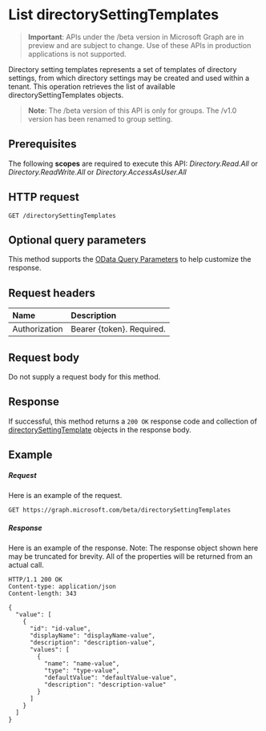 # List directorySettingTemplates

> **Important**: APIs under the /beta version in Microsoft Graph are in preview and are subject to change. Use of these APIs in production applications is not supported.

Directory setting templates represents a set of templates of directory settings, from which directory settings may be created and used within a tenant.  This operation retrieves the list of available directorySettingTemplates objects.

> **Note**: The /beta version of this API is only for groups. The /v1.0 version has been renamed to group setting.

## Prerequisites
The following **scopes** are required to execute this API: *Directory.Read.All* or *Directory.ReadWrite.All* or *Directory.AccessAsUser.All*
## HTTP request
<!-- { "blockType": "ignored" } -->
```http
GET /directorySettingTemplates
```
## Optional query parameters
This method supports the [OData Query Parameters](http://developer.microsoft.com/en-us/graph/docs/overview/query_parameters) to help customize the response.

## Request headers
| Name      |Description|
|:----------|:----------|
| Authorization  | Bearer {token}. Required.|

## Request body
Do not supply a request body for this method.
## Response
If successful, this method returns a `200 OK` response code and collection of [directorySettingTemplate](../resources/directorysettingtemplate.md) objects in the response body.
## Example
##### Request
Here is an example of the request.
<!-- {
  "blockType": "request",
  "name": "get_directorysettingtemplates"
}-->
```http
GET https://graph.microsoft.com/beta/directorySettingTemplates
```
##### Response
Here is an example of the response. Note: The response object shown here may be truncated for brevity. All of the properties will be returned from an actual call.
<!-- {
  "blockType": "response",
  "truncated": true,
  "@odata.type": "microsoft.graph.directorySettingTemplate",
  "isCollection": true
} -->
```http
HTTP/1.1 200 OK
Content-type: application/json
Content-length: 343

{
  "value": [
    {
      "id": "id-value",
      "displayName": "displayName-value",
      "description": "description-value",
      "values": [
        {
          "name": "name-value",
          "type": "type-value",
          "defaultValue": "defaultValue-value",
          "description": "description-value"
        }
      ]
    }
  ]
}
```

<!-- uuid: 8fcb5dbc-d5aa-4681-8e31-b001d5168d79
2015-10-25 14:57:30 UTC -->
<!-- {
  "type": "#page.annotation",
  "description": "List directorySettingTemplates",
  "keywords": "",
  "section": "documentation",
  "tocPath": ""
}-->